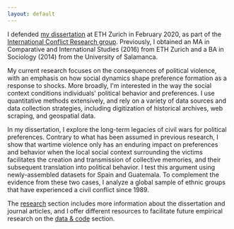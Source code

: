 ```yaml
---
layout: default
---
```


I defended [my dissertation](./dissertation.md) at ETH Zurich in February 2020, as part of the [International Conflict Research group](https://icr.ethz.ch/).
Previously, I obtained an MA in Comparative and International Studies (2016) from ETH Zurich and a BA in Sociology (2014) from the University of Salamanca.

My current research focuses on the consequences of political violence, with an emphasis on how social dynamics shape preference formation as a response to shocks. More broadly, I'm interested in the way the social context conditions individuals' political behavior and preferences. I use quantitative methods extensively, and rely on a variety of data sources and data collection strategies, including digitization of historical archives, web scraping, and geospatial data.

In my dissertation, I explore the long-term legacies of civil wars for political preferences. Contrary to what has been assumed in previous research, I show that wartime violence only has an enduring impact on preferences and behavior when the local social context surrounding the victims facilitates the creation and transmission of collective memories, and their subsequent translation into political behavior. I test this argument using newly-assembled datasets for Spain and Guatemala. To complement the evidence from these two cases, I analyze a global sample of ethnic groups that have experienced a civil conflict since 1989.

The [research](./research.md) section includes more information about the dissertation and journal articles, and I offer different resources to facilitate future empirical research on the [data & code](./data.md) section.
